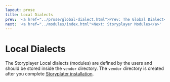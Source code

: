 ```yaml
---
layout: prose
title: Local Dialects
prev: '<a href="../prose/global-dialect.html">Prev: The Global Dialect</a>'
next: '<a href="../modules/index.html">Next: Storyplayer Modules</a>'
---
```


# Local Dialects

The Storyplayer Local dialects (modules) are defined by the users and should be stored inside the `vendor` directory. The `vendor` directory is created after you complete [Storyplater installation](/storyplayer/configuration.html). 
